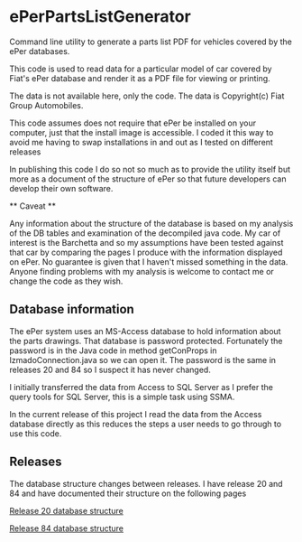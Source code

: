 # ePerPartsListGenerator

Command line utility to generate a parts list PDF for vehicles covered by the ePer databases.

This code is used to read data for a particular model of car covered by Fiat's ePer database and
render it as a PDF file for viewing or printing.

The data is not available here, only the code.  The data is Copyright(c) Fiat Group Automobiles.

This code assumes does not require that ePer be installed on your computer, just that the install image
is accessible.  I coded it this way to avoid me having to swap installations in and out as I tested on 
different releases

In publishing this code I do so not so much as to provide the utility itself but more as a document of the structure of ePer so that future developers
can develop their own software.  

** Caveat **

Any information about the structure of the database is based on my analysis of the DB tables and examination
of the decompiled java code.  My car of interest is the Barchetta and so my assumptions have been tested against 
that car by comparing the pages I produce with the information displayed on ePer.  No guarantee is given
that I haven't missed something in the data.  Anyone finding problems with my analysis is welcome to contact me or 
change the code as they wish.

## Database information

The ePer system uses an MS-Access database to hold information about the parts drawings.  That database
is password protected.  Fortunately the password is in the Java code in method getConProps in IzmadoConnection.java so we can open it.
The password is the same in releases 20 and 84 so I suspect it has never changed.

I initially transferred the data from Access to SQL Server as I prefer the query tools for SQL Server, this is a 
simple task using SSMA.

In the current release of this project I read the data from the Access database directly as this reduces the steps
a user needs to go through to use this code.

## Releases

The database structure changes between releases.  I have release 20 and 84 and have documented their structure on the
following pages

[Release 20 database structure](Release20Structure.MD)

[Release 84 database structure](Release84Structure.MD)